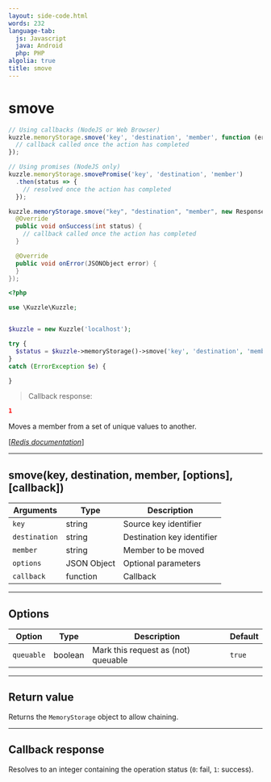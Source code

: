 ```yaml
---
layout: side-code.html
words: 232
language-tab:
  js: Javascript
  java: Android
  php: PHP
algolia: true
title: smove
---
```


# smove

```js
// Using callbacks (NodeJS or Web Browser)
kuzzle.memoryStorage.smove('key', 'destination', 'member', function (err, status) {
  // callback called once the action has completed
});

// Using promises (NodeJS only)
kuzzle.memoryStorage.smovePromise('key', 'destination', 'member')
  .then(status => {
    // resolved once the action has completed
  });
```

```java
kuzzle.memoryStorage.smove("key", "destination", "member", new ResponseListener<Integer>() {
  @Override
  public void onSuccess(int status) {
    // callback called once the action has completed
  }

  @Override
  public void onError(JSONObject error) {
  }
});
```

```php
<?php

use \Kuzzle\Kuzzle;


$kuzzle = new Kuzzle('localhost');

try {
  $status = $kuzzle->memoryStorage()->smove('key', 'destination', 'member');
}
catch (ErrorException $e) {

}
```

> Callback response:

```json
1
```

Moves a member from a set of unique values to another.

[[_Redis documentation_]](https://redis.io/commands/smove)

---

## smove(key, destination, member, [options], [callback])

| Arguments | Type | Description |
|---------------|---------|----------------------------------------|
| `key` | string | Source key identifier |
| `destination` | string | Destination key identifier |
| `member` | string | Member to be moved |
| `options` | JSON Object | Optional parameters |
| `callback` | function | Callback |

---

## Options

| Option | Type | Description | Default |
|---------------|---------|----------------------------------------|---------|
| `queuable` | boolean | Mark this request as (not) queuable | ``true`` |


---

## Return value

Returns the `MemoryStorage` object to allow chaining.

---

## Callback response

Resolves to an integer containing the operation status (`0`: fail, `1`: success).
